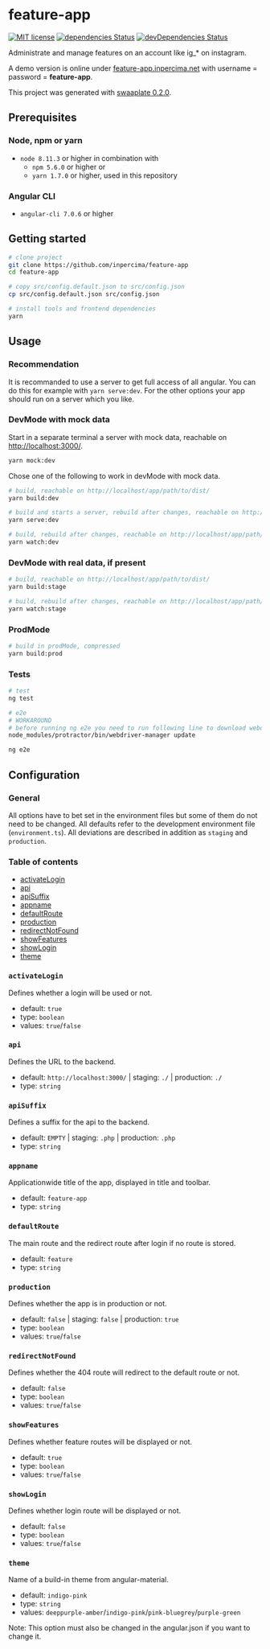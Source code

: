 # feature-app

[![MIT license](https://img.shields.io/badge/license-MIT-blue.svg)](./LICENSE.md)
[![dependencies Status](https://david-dm.org/inpercima/feature-app/status.svg)](https://david-dm.org/inpercima/feature-app)
[![devDependencies Status](https://david-dm.org/inpercima/feature-app/dev-status.svg)](https://david-dm.org/inpercima/feature-app?type=dev)

Administrate and manage features on an account like ig_* on instagram.

A demo version is online under [feature-app.inpercima.net](http://publicmedia.inpercima.net) with username = password = **feature-app**.

This project was generated with [swaaplate 0.2.0](https://github.com/inpercima/swaaplate).

## Prerequisites

### Node, npm or yarn

* `node 8.11.3` or higher in combination with
  * `npm 5.6.0` or higher or
  * `yarn 1.7.0` or higher, used in this repository

### Angular CLI

* `angular-cli 7.0.6` or higher

## Getting started

```bash
# clone project
git clone https://github.com/inpercima/feature-app
cd feature-app

# copy src/config.default.json to src/config.json
cp src/config.default.json src/config.json

# install tools and frontend dependencies
yarn
```

## Usage

### Recommendation

It is recommanded to use a server to get full access of all angular.
You can do this for example with `yarn serve:dev`.
For the other options your app should run on a server which you like.

### DevMode with mock data

Start in a separate terminal a server with mock data, reachable on [http://localhost:3000/](http://localhost:3000/).

```bash
yarn mock:dev
```

Chose one of the following to work in devMode with mock data.

```bash
# build, reachable on http://localhost/app/path/to/dist/
yarn build:dev

# build and starts a server, rebuild after changes, reachable on http://localhost:4200/
yarn serve:dev

# build, rebuild after changes, reachable on http://localhost/app/path/to/dist/
yarn watch:dev
```

### DevMode with real data, if present

```bash
# build, reachable on http://localhost/app/path/to/dist/
yarn build:stage

# build, rebuild after changes, reachable on http://localhost/app/path/to/dist/
yarn watch:stage
```

### ProdMode

```bash
# build in prodMode, compressed
yarn build:prod
```

### Tests

```bash
# test
ng test

# e2e
# WORKAROUND
# before running ng e2e you need to run following line to download webdriver
node_modules/protractor/bin/webdriver-manager update

ng e2e
```

## Configuration

### General

All options have to bet set in the environment files but some of them do not need to be changed.
All defaults refer to the development environment file (`environment.ts`).
All deviations are described in addition as `staging` and `production`.

### Table of contents

* [activateLogin](#activateLogin)
* [api](#api)
* [apiSuffix](#apiSuffix)
* [appname](#appname)
* [defaultRoute](#defaultRoute)
* [production](#production)
* [redirectNotFound](#redirectNotFound)
* [showFeatures](#showFeatures)
* [showLogin](#showLogin)
* [theme](#theme)

### `activateLogin`

Defines whether a login will be used or not.

* default: `true`
* type: `boolean`
* values: `true`/`false`

### `api`

Defines the URL to the backend.

* default: `http://localhost:3000/` | staging: `./` | production: `./`
* type: `string`

### `apiSuffix`

Defines a suffix for the api to the backend.

* default: `EMPTY` | staging: `.php` | production: `.php`
* type: `string`

### `appname`

Applicationwide title of the app, displayed in title and toolbar.

* default: `feature-app`
* type: `string`

### `defaultRoute`

The main route and the redirect route after login if no route is stored.

* default: `feature`
* type: `string`

### `production`

Defines whether the app is in production or not.

* default: `false` | staging: `false` | production: `true`
* type: `boolean`
* values: `true`/`false`

### `redirectNotFound`

Defines whether the 404 route will redirect to the default route or not.

* default: `false`
* type: `boolean`
* values: `true`/`false`

### `showFeatures`

Defines whether feature routes will be displayed or not.

* default: `true`
* type: `boolean`
* values: `true`/`false`

### `showLogin`

Defines whether login route will be displayed or not.

* default: `false`
* type: `boolean`
* values: `true`/`false`

### `theme`

Name of a build-in theme from angular-material.

* default: `indigo-pink`
* type: `string`
* values: `deeppurple-amber`/`indigo-pink`/`pink-bluegrey`/`purple-green`

Note: This option must also be changed in the angular.json if you want to change it.
